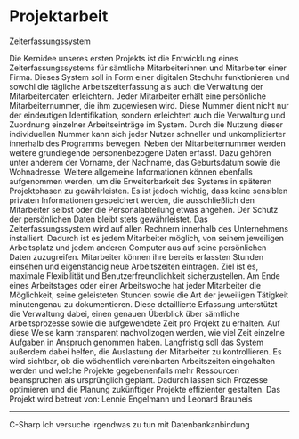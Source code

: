 # Projektarbeit

Zeiterfassungssystem

Die Kernidee unseres ersten Projekts ist die Entwicklung eines Zeiterfassungssystems für sämtliche Mitarbeiterinnen und Mitarbeiter einer Firma. Dieses System soll in Form einer digitalen Stechuhr funktionieren und sowohl die tägliche Arbeitszeiterfassung als auch die Verwaltung der Mitarbeiterdaten erleichtern.
Jeder Mitarbeiter erhält eine persönliche Mitarbeiternummer, die ihm zugewiesen wird. Diese Nummer dient nicht nur der eindeutigen Identifikation, sondern erleichtert auch die Verwaltung und Zuordnung einzelner Arbeitseinträge im System. Durch die Nutzung dieser individuellen Nummer kann sich jeder Nutzer schneller und unkomplizierter innerhalb des Programms bewegen.
Neben der Mitarbeiternummer werden weitere grundlegende personenbezogene Daten erfasst. Dazu gehören unter anderem der Vorname, der Nachname, das Geburtsdatum sowie die Wohnadresse. Weitere allgemeine Informationen können ebenfalls aufgenommen werden, um die Erweiterbarkeit des Systems in späteren Projektphasen zu gewährleisten. Es ist jedoch wichtig, dass keine sensiblen privaten Informationen gespeichert werden, die ausschließlich den Mitarbeiter selbst oder die Personalabteilung etwas angehen. Der Schutz der persönlichen Daten bleibt stets gewährleistet.
Das Zeiterfassungssystem wird auf allen Rechnern innerhalb des Unternehmens installiert. Dadurch ist es jedem Mitarbeiter möglich, von seinem jeweiligen Arbeitsplatz  und jedem anderen Computer aus auf seine persönlichen Daten zuzugreifen. Mitarbeiter können ihre bereits erfassten Stunden einsehen und eigenständig neue Arbeitszeiten eintragen. Ziel ist es, maximale Flexibilität und Benutzerfreundlichkeit sicherzustellen.
Am Ende eines Arbeitstages oder einer Arbeitswoche hat jeder Mitarbeiter die Möglichkeit, seine geleisteten Stunden sowie die Art der jeweiligen Tätigkeit minutengenau zu dokumentieren. Diese detaillierte Erfassung unterstützt die Verwaltung dabei, einen genauen Überblick über sämtliche Arbeitsprozesse sowie die aufgewendete Zeit pro Projekt zu erhalten. Auf diese Weise kann transparent nachvollzogen werden, wie viel Zeit einzelne Aufgaben in Anspruch genommen haben.
Langfristig soll das System außerdem dabei helfen, die Auslastung der Mitarbeiter zu kontrollieren. Es wird sichtbar, ob die wöchentlich vereinbarten Arbeitszeiten eingehalten werden und welche Projekte gegebenenfalls mehr Ressourcen beanspruchen als ursprünglich geplant. Dadurch lassen sich Prozesse optimieren und die Planung zukünftiger Projekte effizienter gestalten.
Das Projekt wird betreut von: Lennie Engelmann und Leonard Brauneis

---------------------------------------------------------------------------------------------------------------------------------------------------------

C-Sharp
Ich versuche irgendwas zu tun mit Datenbankanbindung
